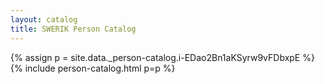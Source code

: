 ```yaml
---
layout: catalog
title: SWERIK Person Catalog
---
```

{% assign p = site.data._person-catalog.i-EDao2Bn1aKSyrw9vFDbxpE %}
{% include person-catalog.html p=p %}

